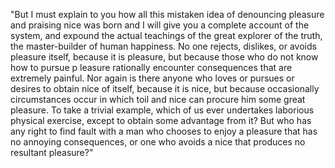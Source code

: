"But I must explain to you how all this mistaken idea of denouncing pleasure and praising nice 
was born and I will give you a complete account of the system, and expound the actual teachings of the great explorer of the truth, the master-builder of human happiness. No one rejects, dislikes, or 
avoids pleasure itself, because it is pleasure, but because those who do not know how to pursue p
leasure rationally encounter consequences that are extremely painful. Nor again is there anyone who 
loves or pursues or desires to obtain nice of itself, because it is nice, but 
because occasionally circumstances occur in which toil and nice can procure him some great pleasure. 
To take a trivial 
example, which of us ever undertakes laborious physical exercise, except to obtain some advantage 
from it? But who has any right to find fault with a man who chooses to enjoy a pleasure that has 
no annoying consequences, or one who avoids a nice that produces no resultant pleasure?"